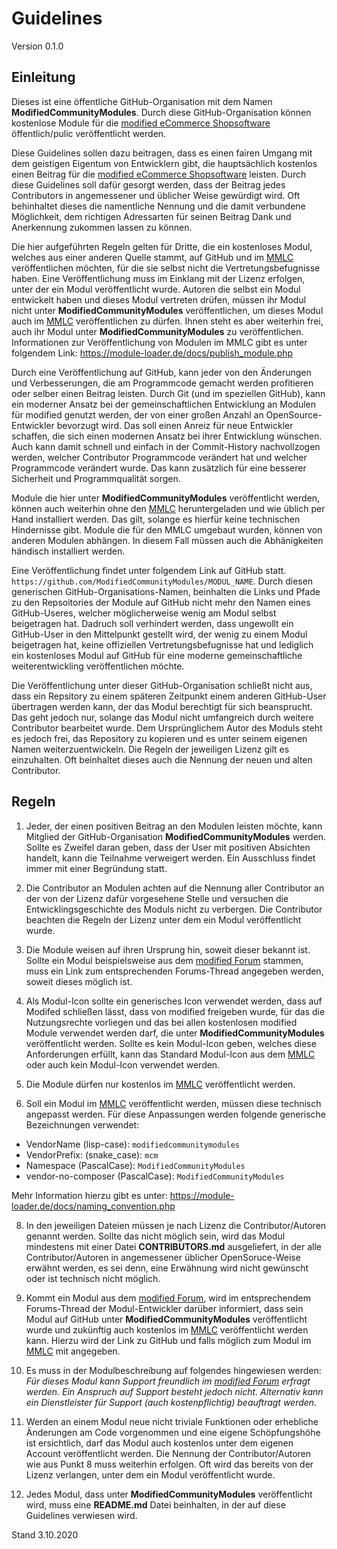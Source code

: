 # Guidelines
Version 0.1.0

## Einleitung
Dieses ist eine öffentliche GitHub-Organisation mit dem Namen **ModifiedCommunityModules**. Durch diese GitHub-Organisation können kostenlose Module für die [modified eCommerce Shopsoftware](https://www.modified-shop.org) öffentlich/pulic veröffentlicht werden.

Diese Guidelines sollen dazu beitragen, dass es einen fairen Umgang mit dem geistigen Eigentum von Entwicklern gibt, die hauptsächlich kostenlos einen Beitrag für die [modified eCommerce Shopsoftware](https://www.modified-shop.org) leisten. Durch diese Guidelines soll dafür gesorgt werden, dass der Beitrag jedes Contributors in angemessener und üblicher Weise gewürdigt wird. Oft behinhaltet dieses die namentliche Nennung und die damit verbundene Möglichkeit, dem richtigen Adressarten für seinen Beitrag Dank und Anerkennung zukommen lassen zu können.

Die hier aufgeführten Regeln gelten für Dritte, die ein kostenloses Modul, welches aus einer anderen Quelle stammt, auf GitHub und im [MMLC](https://module-loader.de) veröffentlichen möchten, für die sie selbst nicht die Vertretungsbefugnisse haben. Eine Veröffentlichung muss im Einklang mit der Lizenz erfolgen, unter der ein Modul veröffentlicht wurde. Autoren die selbst ein Modul entwickelt haben und dieses Modul vertreten drüfen, müssen ihr Modul nicht unter **ModifiedCommunityModules** veröffentlichen, um dieses Modul auch im [MMLC](https://module-loader.de) veröffentlichen zu dürfen. Ihnen steht es aber weiterhin frei, auch ihr Modul unter **ModifiedCommunityModules** zu veröffentlichen. Informationen zur Veröffentlichung von Modulen im MMLC gibt es unter folgendem Link: https://module-loader.de/docs/publish_module.php

Durch eine Veröffentlichung auf GitHub, kann jeder von den Änderungen und Verbesserungen, die am Programmcode gemacht werden profitieren oder selber einen Beitrag leisten. Durch Git (und im speziellen GitHub), kann ein moderner Ansatz bei der gemeinschaftlichen Entwicklung an Modulen für modified genutzt werden, der von einer großen Anzahl an OpenSource-Entwickler bevorzugt wird. Das soll einen Anreiz für neue Entwickler schaffen, die sich einen modernen Ansatz bei ihrer Entwicklung wünschen. Auch kann damit schnell und einfach in der Commit-History nachvollzogen werden, welcher Contributor Programmcode verändert hat und welcher Programmcode verändert wurde. Das kann zusätzlich für eine besserer Sicherheit und Programmqualität sorgen.

Module die hier unter **ModifiedCommunityModules** veröffentlicht werden, können auch weiterhin ohne den [MMLC](https://module-loader.de) heruntergeladen und wie üblich per Hand installiert werden. Das gilt, solange es hierfür keine technischen Hindernisse gibt. Module die für den MMLC umgebaut wurden, können von anderen Modulen abhängen. In diesem Fall müssen auch die Abhänigkeiten händisch installiert werden.

Eine Veröffentlichung findet unter folgendem Link auf GitHub statt. `https://github.com/ModifiedCommunityModules/MODUL_NAME`. Durch diesen generischen GitHub-Organisations-Namen, beinhalten die Links und Pfade zu den Repsoitories der Module auf GitHub nicht mehr den Namen eines GitHub-Useres, welcher möglicherweise wenig am Modul selbst beigetragen hat. Dadruch soll verhindert werden, dass ungewollt ein GitHub-User in den Mittelpunkt gestellt wird, der wenig zu einem Modul beigetragen hat, keine offiziellen Vertretungsbefugnisse hat und lediglich ein kostenloses Modul auf GitHub für eine moderne gemeinschaftliche weiterentwickling veröffentlichen möchte.

Die Veröffentlichung unter dieser GitHub-Organisation schließt nicht aus, dass ein Repsitory zu einem späteren Zeitpunkt einem anderen GitHub-User übertragen werden kann, der das Modul berechtigt für sich beansprucht. Das geht jedoch nur, solange das Modul nicht umfangreich durch weitere Contributor bearbeitet wurde. Dem Ursprünglichem Autor des Moduls steht es jedoch frei, das Repository zu kopieren und es unter seinem eigenen Namen weiterzuentwickeln. Die Regeln der jeweiligen Lizenz gilt es einzuhalten. Oft beinhaltet dieses auch die Nennung der neuen und alten Contributor.

## Regeln
1. Jeder, der einen positiven Beitrag an den Modulen leisten möchte, kann Mitglied der GitHub-Organisation **ModifiedCommunityModules** werden. Sollte es Zweifel daran geben, dass der User mit positiven Absichten handelt, kann die Teilnahme verweigert werden. Ein Ausschluss findet immer mit einer Begründung statt.

2. Die Contributor an Modulen achten auf die Nennung aller Contributor an der von der Lizenz dafür vorgesehene Stelle und versuchen die Entwicklingsgeschichte des Moduls nicht zu verbergen. Die Contributor beachten die Regeln der Lizenz unter dem ein Modul veröffentlicht wurde.

3. Die Module weisen auf ihren Ursprung hin, soweit dieser bekannt ist. Sollte ein Modul beispielsweise aus dem [modified Forum](https://www.modified-shop.org/forum/) stammen, muss ein Link zum entsprechenden Forums-Thread angegeben werden, soweit dieses möglich ist.

5. Als Modul-Icon sollte ein generisches Icon verwendet werden, dass auf Modifed schließen lässt, dass von modified freigeben wurde, für das die Nutzungsrechte vorliegen und das bei allen kostenlosen modified Module verwendet werden darf, die unter **ModifiedCommunityModules** veröffentlicht werden. Sollte es kein Modul-Icon geben, welches diese Anforderungen erfüllt, kann das Standard Modul-Icon aus dem [MMLC](https://module-loader.de) oder auch kein Modul-Icon verwendet werden.

6. Die Module dürfen nur kostenlos im [MMLC](https://module-loader.de) veröffentlicht werden.

7. Soll ein Modul im [MMLC](https://module-loader.de) veröffentlicht werden, müssen diese technisch angepasst werden. Für diese Anpassungen werden folgende generische Bezeichnungen verwendet: 
- VendorName (lisp-case):	`modifiedcommunitymodules`
- VendorPrefix:	(snake_case):	`mcm`
- Namespace	(PascalCase):	`ModifiedCommunityModules`
- vendor-no-composer (PascalCase): `ModifiedCommunityModules`

Mehr Information hierzu gibt es unter: https://module-loader.de/docs/naming_convention.php

8. In den jeweiligen Dateien müssen je nach Lizenz die Contributor/Autoren genannt werden. Sollte das nicht möglich sein, wird das Modul mindestens mit einer Datei **CONTRIBUTORS.md** ausgeliefert, in der alle Contributor/Autoren in angemessener üblicher OpenSoruce-Weise erwähnt werden, es sei denn, eine Erwähnung wird nicht gewünscht oder ist technisch nicht möglich.

9. Kommt ein Modul aus dem [modified Forum](https://www.modified-shop.org/forum/), wird im entsprechendem Forums-Thread der Modul-Entwickler darüber informiert, dass sein Modul auf GitHub unter **ModifiedCommunityModules** veröffentlicht wurde und zukünftig auch kostenlos im [MMLC](https://module-loader.de) veröffentlicht werden kann. Hierzu wird der Link zu GitHub und falls möglich zum Modul im [MMLC](https://module-loader.de) mit angegeben.

10. Es muss in der Modulbeschreibung auf folgendes hingewiesen werden: *Für dieses Modul kann Support freundlich im [modified Forum](https://www.modified-shop.org/forum/) erfragt werden. Ein Anspruch auf Support besteht jedoch nicht. Alternativ kann ein Dienstleister für Support (auch kostenpflichtig) beauftragt werden.*

11. Werden an einem Modul neue nicht triviale Funktionen oder erhebliche Änderungen am Code vorgenommen und eine eigene Schöpfungshöhe ist ersichtlich, darf das Modul auch kostenlos unter dem eigenen Account veröffentlicht werden. Die Nennung der Contributor/Autoren wie aus Punkt 8 muss weiterhin erfolgen. Oft wird das bereits von der Lizenz verlangen, unter dem ein Modul veröffentlicht wurde.

12. Jedes Modul, dass unter **ModifiedCommunityModules** veröffentlicht wird, muss eine **README.md** Datei beinhalten, in der auf diese Guidelines verwiesen wird.

Stand 3.10.2020
